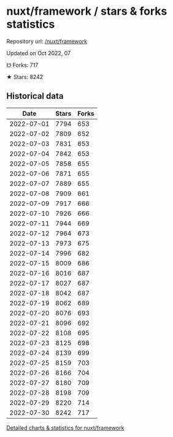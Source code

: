 # nuxt/framework / stars & forks statistics

Repository url: [/nuxt/framework](https://github.com/nuxt/framework)

Updated on Oct 2022, 07

☋ Forks: 717

★ Stars: 8242

## Historical data
| Date | Stars | Forks |
|------|-------|-------|
| 2022-07-01 | 7794 | 653 | 
| 2022-07-02 | 7809 | 652 | 
| 2022-07-03 | 7831 | 653 | 
| 2022-07-04 | 7842 | 653 | 
| 2022-07-05 | 7858 | 655 | 
| 2022-07-06 | 7871 | 655 | 
| 2022-07-07 | 7889 | 655 | 
| 2022-07-08 | 7909 | 661 | 
| 2022-07-09 | 7917 | 666 | 
| 2022-07-10 | 7926 | 666 | 
| 2022-07-11 | 7944 | 669 | 
| 2022-07-12 | 7964 | 673 | 
| 2022-07-13 | 7973 | 675 | 
| 2022-07-14 | 7996 | 682 | 
| 2022-07-15 | 8009 | 686 | 
| 2022-07-16 | 8016 | 687 | 
| 2022-07-17 | 8027 | 687 | 
| 2022-07-18 | 8042 | 687 | 
| 2022-07-19 | 8062 | 689 | 
| 2022-07-20 | 8076 | 693 | 
| 2022-07-21 | 8096 | 692 | 
| 2022-07-22 | 8108 | 695 | 
| 2022-07-23 | 8125 | 698 | 
| 2022-07-24 | 8139 | 699 | 
| 2022-07-25 | 8159 | 703 | 
| 2022-07-26 | 8166 | 704 | 
| 2022-07-27 | 8180 | 709 | 
| 2022-07-28 | 8198 | 709 | 
| 2022-07-29 | 8220 | 714 | 
| 2022-07-30 | 8242 | 717 | 


[Detailed charts & statistics for nuxt/framework](https://reviewgithub.com/rep/nuxt/framework)
